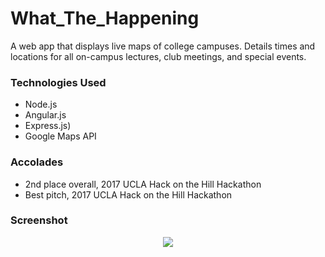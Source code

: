 # What_The_Happening
A web app that displays live maps of college campuses. Details times and locations for all on-campus lectures, club meetings, and special events.

### Technologies Used
* Node.js
* Angular.js
* Express.js)
* Google Maps API

### Accolades
* 2nd place overall, 2017 UCLA Hack on the Hill Hackathon
* Best pitch, 2017 UCLA Hack on the Hill Hackathon

### Screenshot
<p align="center"> 
<img src="https://challengepost-s3-challengepost.netdna-ssl.com/photos/production/software_photos/000/497/314/datas/gallery.jpg">
</p>
